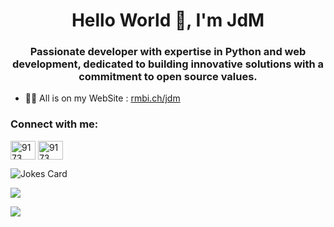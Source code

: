 <h1 align="center">Hello World 👋, I'm JdM</h1>
<h3 align="center">Passionate developer with expertise in Python and web development, dedicated to building innovative solutions with a commitment to open source values.</h3>


- 👨‍💻 All is on my WebSite : [rmbi.ch/jdm](https://jrmbi.ch/jdm)

<h3 align="left">Connect with me:</h3>
<p align="left">
<a href="https://discord.gg/9173" target="blank"><img align="center" src="https://raw.githubusercontent.com/rahuldkjain/github-profile-readme-generator/master/src/images/icons/Social/discord.svg" alt="9173" height="30" width="40" /></a>
  <a href="https://t.me/judemont" target="blank"><img align="center" src="https://user-images.githubusercontent.com/96385330/230026060-bf0e8a78-cc26-4bef-befc-2954bf650572.svg" alt="9173" height="30" width="40" /></a>
</p>



![Jokes Card](https://readme-jokes.vercel.app/api)

![](http://github-profile-summary-cards.vercel.app/api/cards/profile-details?username=judemont&theme=dracula) 




![](http://github-profile-summary-cards.vercel.app/api/cards/productive-time?username=judemont&theme=dracula&utcOffset=2) 
